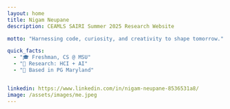 ```yaml
---
layout: home
title: Nigam Neupane
description: CEAMLS SAIRI Summer 2025 Research Website

motto: "Harnessing code, curiosity, and creativity to shape tomorrow."

quick_facts:
  - "🎓 Freshman, CS @ MSU"
  - "🔬 Research: HCI + AI"
  - "📍 Based in PG Maryland"


linkedin: https://www.linkedin.com/in/nigam-neupane-8536531a8/
image: /assets/images/me.jpeg
---
```

